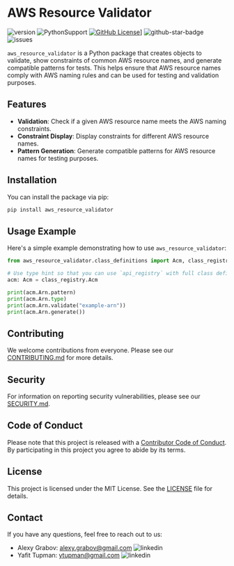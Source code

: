 
# AWS Resource Validator

![version](https://img.shields.io/github/v/release/CoreOxide/aws_resource_validator)
![PythonSupport](https://img.shields.io/static/v1?label=python&message=3.8-3.12&color=blue?style=flat-square&logo=python)
[![GitHub License](https://img.shields.io/github/license/CoreOxide/aws_resource_validator)](https://github.com/CoreOxide/aws_resource_validator/blob/main/LICENSE)]
![github-star-badge](https://img.shields.io/github/stars/CoreOxide/aws_resource_validator.svg?style=social)
![issues](https://img.shields.io/github/issues/CoreOxide/aws_resource_validator)

`aws_resource_validator` is a Python package that creates objects to validate, show constraints of common AWS resource names, and generate compatible patterns for tests. This helps ensure that AWS resource names comply with AWS naming rules and can be used for testing and validation purposes.

## Features

- **Validation**: Check if a given AWS resource name meets the AWS naming constraints.
- **Constraint Display**: Display constraints for different AWS resource names.
- **Pattern Generation**: Generate compatible patterns for AWS resource names for testing purposes.

## Installation

You can install the package via pip:

```sh
pip install aws_resource_validator
```

## Usage Example

Here's a simple example demonstrating how to use `aws_resource_validator`:

```python
from aws_resource_validator.class_definitions import Acm, class_registry

# Use type hint so that you can use `api_registry` with full class definitions
acm: Acm = class_registry.Acm

print(acm.Arn.pattern)
print(acm.Arn.type)
print(acm.Arn.validate("example-arn"))
print(acm.Arn.generate())
```

## Contributing

We welcome contributions from everyone. Please see our [CONTRIBUTING.md](CONTRIBUTING.md) for more details.

## Security

For information on reporting security vulnerabilities, please see our [SECURITY.md](SECURITY.md).

## Code of Conduct

Please note that this project is released with a [Contributor Code of Conduct](CODE_OF_CONDUCT.md). By participating in this project you agree to abide by its terms.

## License

This project is licensed under the MIT License. See the [LICENSE](LICENSE) file for details.

## Contact

If you have any questions, feel free to reach out to us:

- Alexy Grabov: [alexy.grabov@gmail.com](mailto:alexy.grabov@gmail.com) ![linkedin](https://img.shields.io/badge/LinkedIn-0077B5?style=flat-square&logo=linkedin&logoColor=white&link=https://www.linkedin.com/in/alexygrabov)
- Yafit Tupman: [ytupman@gmail.com](mailto:ytupman@gmail.com) ![linkedin](https://img.shields.io/badge/LinkedIn-0077B5?style=flat-square&logo=linkedin&logoColor=white&link=https://www.linkedin.com/in/yafit-tupman)
